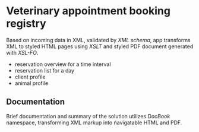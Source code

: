 # Veterinary appointment booking registry 

Based on incoming data in XML, validated by *XML schema*, app transforms XML to styled HTML pages using *XSLT* and styled PDF document generated with *XSL-FO*.

* reservation overview for a time interval 
* reservation list for a day
* client profile
* animal profile

## Documentation 

Brief documentation and summary of the solution utilizes *DocBook* namespace, transforming XML markup into navigatable HTML and PDF.
